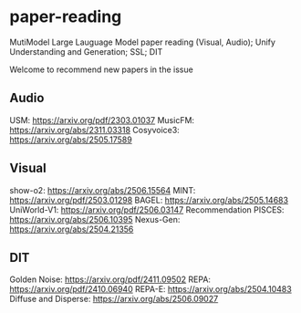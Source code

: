 # paper-reading
MutiModel Large Lauguage Model paper reading (Visual, Audio); Unify Understanding and Generation; SSL; DIT

Welcome to recommend new papers in the issue


## Audio
USM: https://arxiv.org/pdf/2303.01037
MusicFM: https://arxiv.org/abs/2311.03318
Cosyvoice3: https://arxiv.org/abs/2505.17589


## Visual
show-o2: https://arxiv.org/abs/2506.15564
MINT: https://arxiv.org/pdf/2503.01298
BAGEL: https://arxiv.org/abs/2505.14683
UniWorld-V1: https://arxiv.org/pdf/2506.03147  Recommendation
PISCES: https://arxiv.org/abs/2506.10395
Nexus-Gen: https://arxiv.org/abs/2504.21356


## DIT
Golden Noise: https://arxiv.org/pdf/2411.09502
REPA: https://arxiv.org/pdf/2410.06940
REPA-E: https://arxiv.org/abs/2504.10483
Diffuse and Disperse: https://arxiv.org/abs/2506.09027

